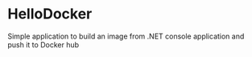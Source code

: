 # HelloDocker
Simple application to build an image from .NET console application and push it to Docker hub
